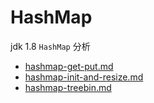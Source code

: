 # HashMap

jdk 1.8 `HashMap` 分析

- [hashmap-get-put.md](hashmap-get-put.md)
- [hashmap-init-and-resize.md](hashmap-init-and-resize.md)
- [hashmap-treebin.md](hashmap-treebin.md)
